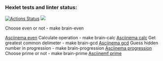 ### Hexlet tests and linter status:
[![Actions Status](https://github.com/kemallt/php-project-lvl1/workflows/hexlet-check/badge.svg)](https://github.com/kemallt/php-project-lvl1/actions)
<a href="https://codeclimate.com/github/kemallt/php-project-lvl1/maintainability"><img src="https://api.codeclimate.com/v1/badges/54845cf43a5b18a3ac01/maintainability" /></a>

Choose even or not - make brain-even
<script id="asciicast-aOT6r2XyMAxjg6lFPJdL9yRrK" src="https://asciinema.org/a/aOT6r2XyMAxjg6lFPJdL9yRrK.js" async></script>
<a href="https://asciinema.org/a/aOT6r2XyMAxjg6lFPJdL9yRrK">Asciinema even</a>
Calculate operation - make brain-calc
<a href="https://asciinema.org/a/xW0Ran4ubu34eoKK0Zo17c6ch">Asciinema calc</a>
Get greatest common delimeter - make brain-gcd
<a href=" https://asciinema.org/a/02zNt6OWpgrZWUWuoIj1mzIz0">Asciinema gcd</a>
Guess hidden number in progression - make brain-progression
<a href="https://asciinema.org/a/k71AiNV9Oa1kV82lBwOoIlejQ">Asciinema progression</a>
Choose prime or not - make brain-prime
<a href="https://asciinema.org/a/mBlx2v0aZU6WwNxQTeRHlvJPR">Asciinemf prime</a>